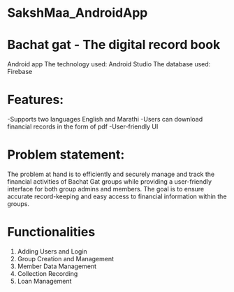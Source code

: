 # SakshMaa_AndroidApp
# Bachat gat - The digital record book
Android app
The technology used: Android Studio
The database used: Firebase

# Features:
-Supports two languages English and Marathi
-Users can download financial records in the form of pdf
-User-friendly UI

# Problem statement:
The problem at hand is to efficiently and securely manage and track the financial activities of Bachat Gat groups while providing a user-friendly interface for both group admins and members. The goal is to ensure accurate record-keeping and easy access to financial information within the groups.

# Functionalities
1. Adding Users and Login 
2. Group Creation and Management
3. Member Data  Management
4. Collection Recording 
5. Loan Management

